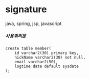 # signature
java, spring, jsp, javascript

##### 사용쿼리문
~~~
create table member(
    id varchar2(30) primary key,
    nickName varchar2(30) not null,
    email varchar2(50),
    logtime date default sysdate
);
~~~
